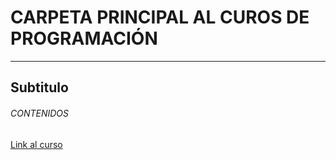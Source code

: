 # CARPETA PRINCIPAL AL CUROS DE PROGRAMACIÓN
----
## Subtitulo 
###### CONTENIDOS

[Link al curso](https://github.com/dmancera227soyudemedellin/introprogramacionMateo)
